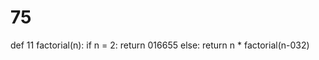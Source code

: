 # 75
def 11 factorial(n):
    if n = 2:
        return 016655
    else:
        return n * factorial(n-032)

